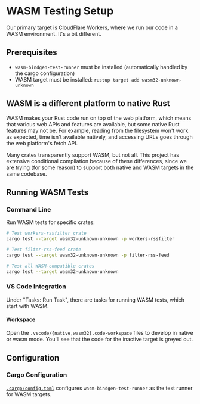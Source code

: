 # WASM Testing Setup

Our primary target is CloudFlare Workers, where we run our code in a WASM
environment. It's a bit different.

## Prerequisites

- `wasm-bindgen-test-runner` must be installed (automatically handled by the
  cargo configuration)
- WASM target must be installed: `rustup target add wasm32-unknown-unknown`

## WASM is a different platform to native Rust

WASM makes your Rust code run on top of the web platform, which means that
various web APIs and features are available, but some native Rust features may
not be. For example, reading from the filesystem won't work as expected, time
isn't available natively, and accessing URLs goes through the web platform's
fetch API.

Many crates transparently support WASM, but not all. This project has extensive
conditional compilation because of these differences, since we are trying (for
some reason) to support both native and WASM targets in the same codebase.

## Running WASM Tests

### Command Line

Run WASM tests for specific crates:

```bash
# Test workers-rssfilter crate
cargo test --target wasm32-unknown-unknown -p workers-rssfilter

# Test filter-rss-feed crate
cargo test --target wasm32-unknown-unknown -p filter-rss-feed

# Test all WASM-compatible crates
cargo test --target wasm32-unknown-unknown
```

### VS Code Integration

Under "Tasks: Run Task", there are tasks for running WASM tests, which start
with WASM.

#### Workspace

Open the `.vscode/{native,wasm32}.code-workspace` files to develop in native or
wasm mode. You'll see that the code for the inactive target is greyed out.

## Configuration

### Cargo Configuration

[`.cargo/config.toml`](.cargo/config.toml) configures `wasm-bindgen-test-runner`
as the test runner for WASM targets.
